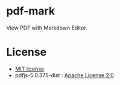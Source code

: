 # pdf-mark
View PDF with Markdown Editor.

# License
- [MIT license](https://en.wikipedia.org/wiki/MIT_License).
- pdfjs-5.0.375-dist : [Apache License 2.0](pdfjs-5.0.375-dist/LICENSE)
